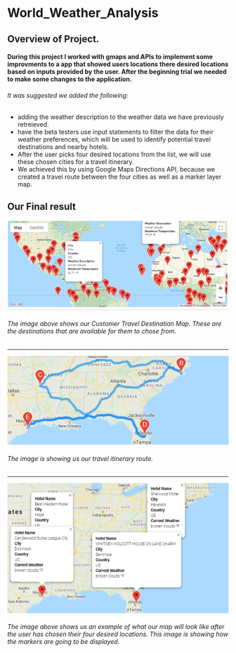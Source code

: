# World_Weather_Analysis

## Overview of Project.

#### During this project I worked with gmaps and APIs to implement some improvments to a app that showed users locations there desired locations based on inputs provided by the user. After the beginning trial we needed to make some changes to the application. 

###### It was suggested we added the following: 
- adding the weather description to the weather data we have previously retreieved.
- have the beta testers use input statements to filter the data for their weather preferences, 
  which will be used to identify potential travel destinations and nearby hotels. 
- After the user picks four desired locations from the list, we will use these chosen cities for a travel itinerary.
- We achieved this by using Google Maps Directions API, because we created a travel route between the four cities as well as a marker layer map.

## Our Final result

![WeatherPy_vacation_map](https://github.com/mckenziekkilburn/World_Weather_Analysis/blob/master/Vacation_Search/WeatherPy_vacation_map.PNG)

###### The image above shows our Customer Travel Destination Map. These are the destinations that are available for them to chose from. 

_____________________________________________________________


![WeatherPy_travel_map](https://github.com/mckenziekkilburn/World_Weather_Analysis/blob/master/Vacation_Itinerary/WeatherPy_travel_map.PNG)

###### The image is showing us our travel itinerary route. 

_____________________________________________________________

![WeatherPy_travel_map_markers](https://github.com/mckenziekkilburn/World_Weather_Analysis/blob/master/Vacation_Itinerary/WeatherPy_travel_map_markers.PNG)

###### The image above shows us an example of what our map will look like after the user has chosen their four desired locations. This image is showing how the markers are going to be displayed.
